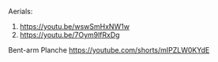 Aerials:
1. https://youtu.be/wswSmHxNW1w
2. https://youtu.be/7Oym9lfRxDg

Bent-arm Planche https://youtube.com/shorts/mIPZLW0KYdE
